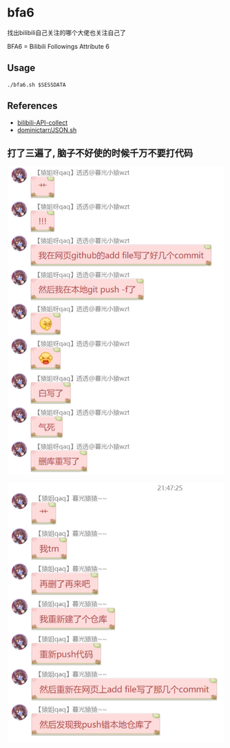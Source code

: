 # bfa6

找出bilibili自己关注的哪个大佬也关注自己了

BFA6 = Bilibili Followings Attribute 6

## Usage

```shell
./bfa6.sh $SESSDATA
```

## References

+ [bilibili-API-collect](https://github.com/SocialSisterYi/bilibili-API-collect)
+ [dominictarr/JSON.sh](https://github.com/dominictarr/JSON.sh)


## 打了三遍了, 脑子不好使的时候千万不要打代码

![images/2022-10-17_214109.jpg](images/2022-10-17_214109.jpg)

![images/2022-10-17_214946.jpg](images/2022-10-17_214946.jpg)